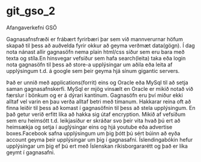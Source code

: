 # git_gso_2
Afangaverkefni GSÖ

Gagnasafnsfræði er frábært fyrirbæri þar sem við mannverurnar höfum skapað til þess að auðvelda fyrir okkur að geyma verðmæt data(gögn). Í dag nota nánast allir gagnasöfn nema plain html/css síður sem eru bara með texta og stíla.En hinsvegar vefsíður sem hafa search(leita) taka eða login nota gagnasöfn til þess að store-a upplýsingar um aðila eða leita af upplýsingum t.d. á google sem þeir geyma hjá sínum gigantic servers.

Það er unnið með applications(forrit) eins og Oracle eða MySql til að setja saman gagnasafnskerfi. MySql er mjög vinsælt en Oracle er mikið notað við færslur í bönkum og er á dýrari kantinum. Gagnasöfn eru því miður ekki alltaf vel varin en þau verða alltaf betri með tímanum. Hakkarar reina oft að finna leiðir til þess að komast í gagnasöfnin til þess að stela upplýsingum. En það getur verið erfitt líka að hakka sig útaf encryption. Mikið af vefsíðum sem eru heimsótt t.d. leikjasíður er skráðar svo þeir vita hvað þú ert að heimsækja og setja í auglýsingar eins og hjá youtube eða advertise boxes.Facebook safna upplýsingum um þig þótt þú sért búinn að eyða account geyma þeir upplýsingar um þig í gagnasafni. Íslendingabókin hefur upplýsingar um þig ef þú ert með Íslenskan ríkisborgararétt og það er líka geymt í gagnasafni.